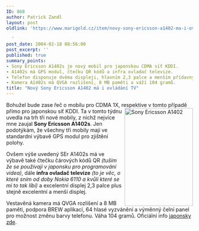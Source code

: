 ```yaml
---
ID: 868
author: Patrick Zandl
layout: post
oldlink: 'https://www.marigold.cz/item/novy-sony-ericsson-a1402-ma-i-ovladani-tv

  '
post_date: 2004-02-18 08:56:00
post_excerpt: ''
published: true
summary_points:
- Sony Ericsson A1402s je nový mobil pro japonskou CDMA síť KDDI.
- A1402s má GPS modul, čtečku QR kódů a infra ovladač televize.
- Telefon disponuje dvěma displeji, hlavním 2,3 palce a menším přídavným.
- Kamera A1402s má QVGA rozlišení, 8 MB paměti a váží 104 gramů.
title: "Nový Sony Ericsson A1402 má i ovládání TV"
---
```


<p>
Bohužel bude zase řeč o mobilu pro CDMA 1X, respektive v tomto případě přímo pro <IMG height=265 alt="Sony Ericsson A1402" src="/wp-content/uploads/sera1402.jpg" width=184 align=right border=0>japonskou síť KDDI. Ta v tomto týdnu uvedla na trh tři nové mobily, z nichž nejvíce mne zaujal <STRONG>Sony Ericsson A1402s</STRONG>. Jen podotýkám, že všechny tři mobily mají ve standardní výbavě GPS modul pro zjištění polohy. </p>

<p>
Ovšem výše uvedený SEr A1402s má ve výbavě také čtečku čárových kódů QR <EM>(tuším že se používají v japonsku pro programování videa)</EM>, dále <STRONG>infra ovladač televize</STRONG> <EM>(to je věc, o které sním od doby Nokia 6110 a kvůli které se mi to tak líbí)</EM> a excelentní displej 2,3 palce plus stejně excelentní a menší displej. </p>

<p>
Vestavěná kamera má QVGA rozlišení a 8 MB paměti, podpora BREW aplikací, 64 hlasé vyzvánění a výměnný čelní panel pro možnost změnu barvy telefonu. Váha 104 gramů. Oficiální info <A href="http://www.sonyericsson.co.jp/product/au/a1402s/index.html" target=_blank>japonsky zde</A>. </p>